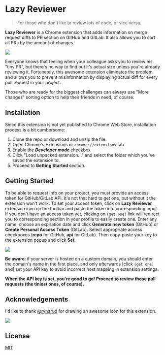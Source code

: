 Lazy Reviewer
==========
> For those who don't like to review lots of code, or vice versa.

**Lazy Reviewer** is a Chrome extension that adds information on merge request diffs to PR section on GitHub and GitLab. It also allows you to sort all PRs by the amount of changes.

![](http://i.imgur.com/49a67ZP.gif)

Everyone knows that feeling when your colleague asks you to review his "tiny PR", but there's no way to find out it's actual size unless you're already reviewing it. Fortunately, this awesome extension eliminates the problem and allows you to prevent misinformation by displaying actual diff for every pull request in your project.

Those who are ready for the biggest challenges can always use "More changes" sorting option to help their friends in need, of course.


Installation
-----

Since this extension is not yet published to Chrome Web Store, installation process is a bit cumbersome:

1. Clone the repo or download and unzip the file.
2. Open Chrome's Extensions or `chrome://extensions` tab
3. Enable the ***Developer mode*** checkbox
4. Click "Load unpacked extension..." and select the folder which you've saved the extension to.
5. Proceed to **Getting Started** section.


Getting Started
-----

To be able to request info on your project, you must provide an access token for GitHub/GitLab API. It's not that hard to get one, but without it the extension won't work.
To set your access token, click on **Lazy Reviewer** extension icon on the toolbar and paste the token into corresponding input. If you don't have an access token yet, clicking on `(get one)` link will redirect you to corresponding section in your profile to easily create one. Enter any name, choose an expiration date and click **Generate new token** (GitHub) or **Create Personal Access Token** (GitLab). Select appropriate access checkboxes (**repo** for GitHub, **api** for GitLab). Then copy-paste your key to the extension popup and click **Set**.

![](http://i.imgur.com/IPu1aZK.gif)

**Be aware**: if your server is hosted on a custom domain, you should enter the domain's name in the first place, and only afterwards [click `(get one)` and] set your API key to avoid incorrect host mapping in extension settings.

**When the API key is set, you're good to go! Proceed to review those pull requests (the tiniest ones, of course).**


Acknowledgements
-----
I'd like to thank [@rynarud](https://dribbble.com/rynarud) for drawing an awesome icon for this extension.

![](https://github.com/stasgavrylov/lazy-reviewer/raw/master/icons/lr128.png)


License
-----

[MIT](http://opensource.org/licenses/MIT)